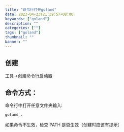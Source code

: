 ```yaml
---
title: "命令行打开goland"
date: 2023-04-23T21:39:57+08:00
keywords: ["goland"]
description: ""
categories: [""]
tags: ["goland"]
thumbnail: ""
banner: ""
---
```


## 创建

工具->创建命令行启动器

## 命令方式：

命令行中打开任意文件夹输入:

```bash
goland .
```

如果命令不生效，检查 PATH 是否生效（创建时应该有提示）
